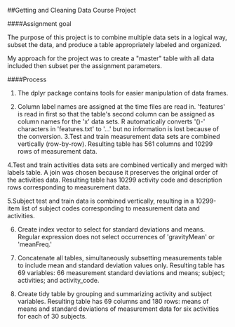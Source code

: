##Getting and Cleaning Data Course Project

####Assignment goal

The purpose of this project is to combine multiple data sets in a logical way, subset the data, and produce a table appropriately labeled and organized.

My approach for the project was to create a "master" table with all data included then subset per the assignment parameters.

####Process
1. The dplyr package contains tools for easier manipulation of data frames.

2. Column label names are assigned at the time files are read in. 'features' is read in first so that the table's second column can be assigned as column names for the 'x' data sets. R automatically converts '()-' characters in 'features.txt' to '...' but no information is lost because of the conversion.
3.Test and train measurement data sets are combined vertically (row-by-row). Resulting table has 561 columns and 10299 rows of measurement data.

4.Test and train activities data sets are combined vertically and merged with labels table. A join was chosen because it preserves the original order of the activities data. Resulting table has 10299 activity code and description rows corresponding to measurement data.

5.Subject test and train data is combined vertically, resulting in a 10299-item list of subject codes corresponding to measurement data and activities.  

6. Create index vector to select for standard deviations and means. Regular expression does not select occurrences of 'gravityMean' or 'meanFreq.'

7. Concatenate all tables, simultaneously subsetting measurements table to include mean and standard deviation values only. Resulting table has 69 variables: 66 measurement standard deviations and means; subject; activities; and activity_code.

8. Create tidy table by grouping and summarizing activity and subject variables. Resulting table has 69 columns and 180 rows: means of means and standard deviations of measurement data for six activities for each of 30 subjects.
